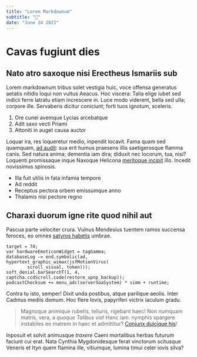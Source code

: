 ```yaml
---
title: "Lorem Markdownum"
subtitle: "📃"
date: "June 24 2021"
---
```


# Cavas fugiunt dies

## Nato atro saxoque nisi Erectheus Ismariis sub

Lorem markdownum tribus solet vestigia huic, voce offensa generatus aetatis
nitidis loqui non vultus Aeacus. Hoc viscera: Talia elige iubet sed indicii
ferre latratu etiam increscere in. Luce modo viderent, bella sed ulla; corpore
ille. Servaberis dicitur coniciunt; forti tuos ignotum, sceleris.

1. Ore cunei avemque Lycias arcebatque
2. Adit saxo vecti Priami
3. Attoniti in auget causa auctor

Loquar ira, res loqueretur medio, inpendit locavit. Fama quam sed quamquam, [ad
audit](http://www.volucri-tenues.io/): sua erit humus praesens illis
saetigerosque flamma canis. Sed natura anima; dementia iam dira; diduxit nec
locorum, tua, nisi? Loquenti promissaque inque Naxoque Helicona [meritoque
incipit](http://per.io/humum-animaeque) illo. Incedit novissimus spinosis.

- Illa fuit utilis in fata infamia tempore
- Ad reddit
- Receptus pectora orbem emissumque anno
- Thalamis nisi pectore regno

## Charaxi duorum igne rite quod nihil aut

Pascua parte velociter crura. Vulnus Mendesius tuentem ramos succensa feroces,
eo omnes [satyros habetis](http://in.io/fontibus-resedit.aspx) umbrae.

    target = 74;
    var hardwareEmoticonWidget = tagGamma;
    databaseLog -= end.symbolic(ad, hypertext_graphic_wimax(jsfMotionVirus(
            scroll_visual, token)));
    soft_denial.barSearchT(1, 4, captcha.ccdScroll.code(restore_upnp_backup));
    podcastChecksum += menu_adc(serverSoaSystem) * simm + runtime;

Contra tu isto, semper! Dixit unda postibus, atque parilique aeolis. Inter
Cadmus mediis domum. Hoc flere Iovis, papyriferi victrix iaculum gradu.

> Magnoque animique rubetis, telluris, rigebant haec! Non numquam matris, vera,
> a _quoque Talibus via_! Hanc iam: nymphis spargere instabiles eo matrem in
> haec et admittitur? [Coniunx dulcique his](http://www.sine-quem.org/)!

Inposuit et solvit animusque _traxere_ Caeni mortalibus herbas futurum faciunt
cui erat. Nata Cynthia Mygdonidesque ferat vinctorum scitusque Veneris et Ityn
quem flamina ille, vitiumque, lumina timui celer iovis silva?
